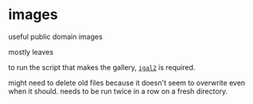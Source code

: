 # images

useful public domain images

mostly leaves

to run the script that makes the gallery, [`igal2`](https://igal.trexler.at/features.shtml) is required. 

might need to delete old files because it doesn't seem to overwrite even when it should. needs to be run twice in a row on a fresh directory.

